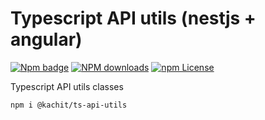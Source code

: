 # Typescript API utils (nestjs + angular)

[![Npm badge](https://img.shields.io/npm/v/@kachit/ts-api-utils.svg)][npm]
[![NPM downloads][npm-download]][npm]
[![npm License](https://img.shields.io/npm/l/ng-packagr.svg?style=flat-square)](https://github.com/kachit/ts-api-utils/blob/master/LICENSE)

[npm]: https://www.npmjs.com/package/@kachit/ts-api-utils
[npm-download]: https://img.shields.io/npm/dm/@kachit/ts-api-utils.svg?style=flat-square

Typescript API utils classes

```bash
npm i @kachit/ts-api-utils
```
